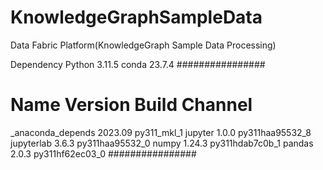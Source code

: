 # KnowledgeGraphSampleData
Data Fabric Platform(KnowledgeGraph Sample Data Processing)

Dependency
Python 3.11.5
conda 23.7.4
################
# Name                    Version                   Build  Channel
_anaconda_depends         2023.09             py311_mkl_1
jupyter                   1.0.0           py311haa95532_8
jupyterlab                3.6.3           py311haa95532_0
numpy                     1.24.3          py311hdab7c0b_1
pandas                    2.0.3           py311hf62ec03_0
################
